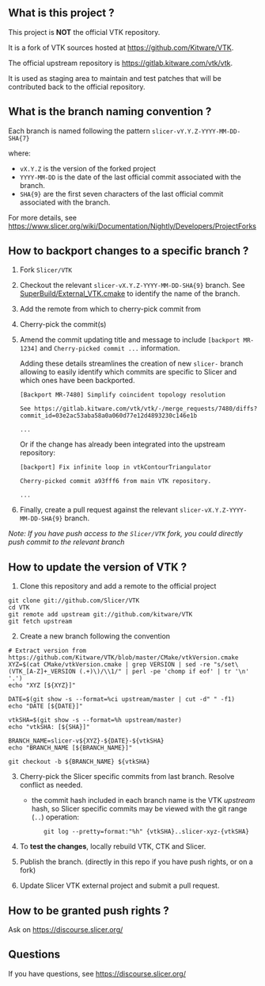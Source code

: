 What is this project ?
----------------------

This project is **NOT** the official VTK repository.

It is a fork of VTK sources hosted at https://github.com/Kitware/VTK.

The official upstream repository is https://gitlab.kitware.com/vtk/vtk.

It is used as staging area to maintain and test patches that will be contributed back to the
official repository.


What is the branch naming convention ?
--------------------------------------

Each branch is named following the pattern `slicer-vY.Y.Z-YYYY-MM-DD-SHA{7}`

where:

* `vX.Y.Z` is the version of the forked project
* `YYYY-MM-DD` is the date of the last official commit associated with the branch.
* `SHA{9}` are the first seven characters of the last official commit associated with the branch.

For more details, see https://www.slicer.org/wiki/Documentation/Nightly/Developers/ProjectForks


How to backport changes to a specific branch ?
----------------------------------------------

1. Fork `Slicer/VTK`

2. Checkout the relevant `slicer-vX.Y.Z-YYYY-MM-DD-SHA{9}` branch. See [SuperBuild/External_VTK.cmake](https://github.com/Slicer/Slicer/blob/master/SuperBuild/External_VTK.cmake) to identify the name of the branch.

3. Add the remote from which to cherry-pick commit from

4. Cherry-pick the commit(s)

5. Amend the commit updating title and message to include `[backport MR-1234]` and `Cherry-picked commit ...` information.

    Adding these details streamlines the creation of new `slicer-` branch allowing to easily identify which commits are specific to Slicer and which ones have been backported.

    ```
    [Backport MR-7480] Simplify coincident topology resolution
        
    See https://gitlab.kitware.com/vtk/vtk/-/merge_requests/7480/diffs?commit_id=03e2ac53aba58a0a060d77e12d4893230c146e1b

    ...
    ```

    Or if the change has already been integrated into the upstream repository:

    ```
    [backport] Fix infinite loop in vtkContourTriangulator 

    Cherry-picked commit a93fff6 from main VTK repository.

    ...
    ```

6. Finally, create a pull request against the relevant `slicer-vX.Y.Z-YYYY-MM-DD-SHA{9}` branch.


_Note: If you have push access to the `Slicer/VTK` fork, you could directly push commit to the relevant branch_


How to update the version of VTK ?
----------------------------------

1. Clone this repository and add a remote to the official project

```
git clone git://github.com/Slicer/VTK
cd VTK
git remote add upstream git://github.com/kitware/VTK
git fetch upstream
```

2. Create a new branch following the convention

```
# Extract version from https://github.com/Kitware/VTK/blob/master/CMake/vtkVersion.cmake
XYZ=$(cat CMake/vtkVersion.cmake | grep VERSION | sed -re "s/set\(VTK_[A-Z]+_VERSION (.+)\)/\\1/" | perl -pe 'chomp if eof' | tr '\n' '.')
echo "XYZ [${XYZ}]"

DATE=$(git show -s --format=%ci upstream/master | cut -d" " -f1)
echo "DATE [${DATE}]"

vtkSHA=$(git show -s --format=%h upstream/master)
echo "vtkSHA: [${SHA}]"

BRANCH_NAME=slicer-v${XYZ}-${DATE}-${vtkSHA}
echo "BRANCH_NAME [${BRANCH_NAME}]"

git checkout -b ${BRANCH_NAME} ${vtkSHA}
```

3. Cherry-pick the Slicer specific commits from last branch. Resolve conflict as needed.

   - the commit hash included in each branch name is the VTK *upstream* hash, so
     Slicer specific commits may be viewed with the git range (`..`) operation:
```          
          git log --pretty=format:"%h" {vtkSHA}..slicer-xyz-{vtkSHA}
```

4. To **test the changes**, locally rebuild VTK, CTK and Slicer.

5. Publish the branch. (directly in this repo if you have push rights, or on a fork)

6. Update Slicer VTK external project and submit a pull request.


How to be granted push rights ?
-------------------------------

Ask on https://discourse.slicer.org/


Questions
---------

If you have questions, see https://discourse.slicer.org/
